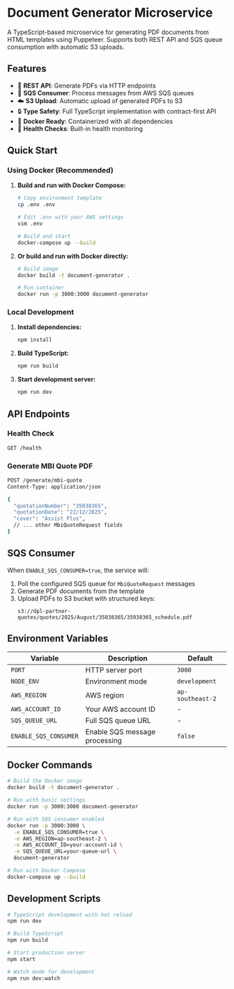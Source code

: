 # Document Generator Microservice

A TypeScript-based microservice for generating PDF documents from HTML templates using Puppeteer. Supports both REST API and SQS queue consumption with automatic S3 uploads.

## Features

- 🔄 **REST API**: Generate PDFs via HTTP endpoints
- 📨 **SQS Consumer**: Process messages from AWS SQS queues
- ☁️ **S3 Upload**: Automatic upload of generated PDFs to S3
- 🔒 **Type Safety**: Full TypeScript implementation with contract-first API
- 🐳 **Docker Ready**: Containerized with all dependencies
- 🏥 **Health Checks**: Built-in health monitoring

## Quick Start

### Using Docker (Recommended)

1. **Build and run with Docker Compose:**
   ```bash
   # Copy environment template
   cp .env .env
   
   # Edit .env with your AWS settings
   vim .env
   
   # Build and start
   docker-compose up --build
   ```

2. **Or build and run with Docker directly:**
   ```bash
   # Build image
   docker build -t document-generator .
   
   # Run container
   docker run -p 3000:3000 document-generator
   ```

### Local Development

1. **Install dependencies:**
   ```bash
   npm install
   ```

2. **Build TypeScript:**
   ```bash
   npm run build
   ```

3. **Start development server:**
   ```bash
   npm run dev
   ```

## API Endpoints

### Health Check
```bash
GET /health
```

### Generate MBI Quote PDF
```bash
POST /generate/mbi-quote
Content-Type: application/json

{
  "quotationNumber": "35038365",
  "quotationDate": "22/12/2025",
  "cover": "Assist Plus",
  // ... other MbiQuoteRequest fields
}
```

## SQS Consumer

When `ENABLE_SQS_CONSUMER=true`, the service will:

1. Poll the configured SQS queue for `MbiQuoteRequest` messages
2. Generate PDF documents from the template
3. Upload PDFs to S3 bucket with structured keys:
   ```
   s3://dpl-partner-quotes/quotes/2025/August/35038365/35038365_schedule.pdf
   ```

## Environment Variables

| Variable | Description | Default |
|----------|-------------|---------|
| `PORT` | HTTP server port | `3000` |
| `NODE_ENV` | Environment mode | `development` |
| `AWS_REGION` | AWS region | `ap-southeast-2` |
| `AWS_ACCOUNT_ID` | Your AWS account ID | - |
| `SQS_QUEUE_URL` | Full SQS queue URL | - |
| `ENABLE_SQS_CONSUMER` | Enable SQS message processing | `false` |

## Docker Commands

```bash
# Build the Docker image
docker build -t document-generator .

# Run with basic settings
docker run -p 3000:3000 document-generator

# Run with SQS consumer enabled
docker run -p 3000:3000 \
  -e ENABLE_SQS_CONSUMER=true \
  -e AWS_REGION=ap-southeast-2 \
  -e AWS_ACCOUNT_ID=your-account-id \
  -e SQS_QUEUE_URL=your-queue-url \
  document-generator

# Run with Docker Compose
docker-compose up --build
```

## Development Scripts

```bash
# TypeScript development with hot reload
npm run dev

# Build TypeScript
npm run build

# Start production server
npm start

# Watch mode for development
npm run dev:watch
```